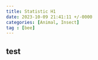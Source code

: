 ```yaml
---
title: Statistic H1
date: 2023-10-09 21:41:11 +/-0000
categories: [Animal, Insect]
tag : [bee]
---
```


## test







  

